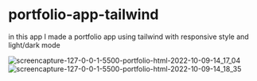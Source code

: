 # portfolio-app-tailwind
in this app I made a portfolio app using tailwind with responsive style and light/dark mode

![screencapture-127-0-0-1-5500-portfolio-html-2022-10-09-14_17_04](https://user-images.githubusercontent.com/64332249/194754113-971ea466-0bb5-4abd-ab2b-2d495e950468.png)
![screencapture-127-0-0-1-5500-portfolio-html-2022-10-09-14_18_35](https://user-images.githubusercontent.com/64332249/194754115-96eb5a6a-fe08-48a5-b2b1-7fad9c8f86c8.png)
